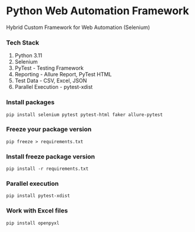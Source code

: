 # Python Web Automation Framework

Hybrid Custom Framework for Web Automation (Selenium)

### Tech Stack
1. Python 3.11
2. Selenium
3. PyTest - Testing Framework
4. Reporting - Allure Report, PyTest HTML
5. Test Data - CSV, Excel, JSON
6. Parallel Execution - pytest-xdist

### Install packages
```
pip install selenium pytest pytest-html faker allure-pytest
```

### Freeze your package version
```
pip freeze > requirements.txt
```

### Install freeze package version
```
pip install -r requirements.txt
```

### Parallel execution
```
pip install pytest-xdist
```

### Work with Excel files
```
pip install openpyxl
```

